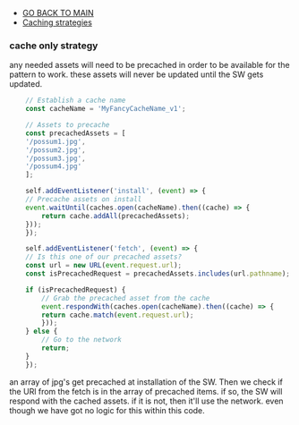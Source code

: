 - [GO BACK TO MAIN](../README.md)
- [Caching strategies](CachingStrategies.md)

### cache only strategy 
any needed assets will need to be precached in order to be available for the pattern to work. these assets will never be updated until the SW gets updated.
```js
    // Establish a cache name
    const cacheName = 'MyFancyCacheName_v1';

    // Assets to precache
    const precachedAssets = [
    '/possum1.jpg',
    '/possum2.jpg',
    '/possum3.jpg',
    '/possum4.jpg'
    ];

    self.addEventListener('install', (event) => {
    // Precache assets on install
    event.waitUntil(caches.open(cacheName).then((cache) => {
        return cache.addAll(precachedAssets);
    }));
    });

    self.addEventListener('fetch', (event) => {
    // Is this one of our precached assets?
    const url = new URL(event.request.url);
    const isPrecachedRequest = precachedAssets.includes(url.pathname);

    if (isPrecachedRequest) {
        // Grab the precached asset from the cache
        event.respondWith(caches.open(cacheName).then((cache) => {
        return cache.match(event.request.url);
        }));
    } else {
        // Go to the network
        return;
    }
    });
```
an array of jpg's get precached at installation of the SW. Then we check if the URl from the fetch is in the array of precached items. if so, the SW will respond with the cached assets. if it is not, then it'll use the network. even though we have got no logic for this within this code. 